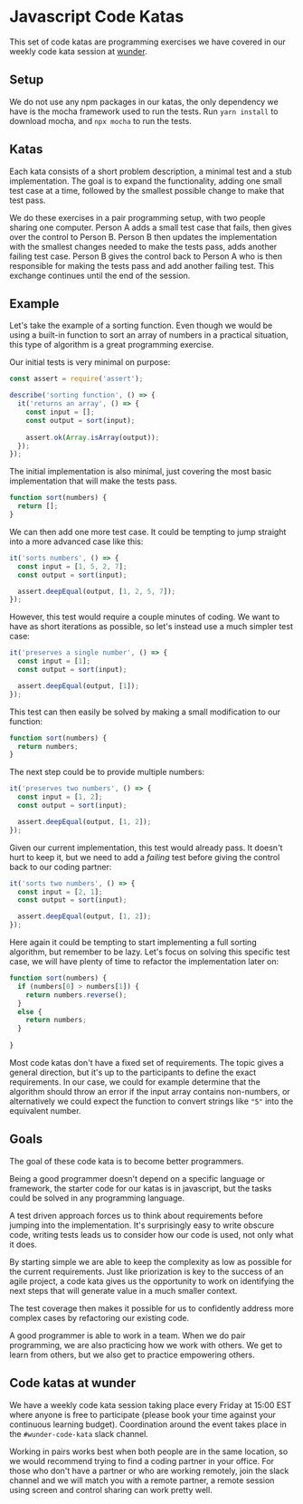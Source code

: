 
# Javascript Code Katas

This set of code katas are programming exercises we have covered in our weekly
code kata session at [wunder](https://wunder.io). 

## Setup

We do not use any npm packages in our katas, the only dependency we have is the
mocha framework used to run the tests. Run `yarn install` to download mocha, 
and `npx mocha` to run the tests. 

## Katas

Each kata consists of a short problem description, a minimal test and a stub
implementation. The goal is to expand the functionality, adding one small test 
case at a time, followed by the smallest possible change to make that test pass.

We do these exercises in a pair programming setup, with two people sharing one
computer. Person A adds a small test case that fails, then gives over the control to Person
B. Person B then updates the implementation with the smallest changes needed to
make the tests pass, adds another failing test case. Person B gives the control
back to Person A who is then responsible for making the tests pass and add 
another failing test. This exchange continues until the end of the session.

## Example 

Let's take the example of a sorting function. Even though we would be using a
built-in function to sort an array of numbers in a practical situation, this
type of algorithm is a great programming exercise.

Our initial tests is very minimal on purpose:

```javascript
const assert = require('assert');

describe('sorting function', () => {
  it('returns an array', () => {
    const input = [];
    const output = sort(input);
    
    assert.ok(Array.isArray(output));
  });
});
```

The initial implementation is also minimal, just covering the most basic 
implementation that will make the tests pass.
```javascript
function sort(numbers) {
  return [];
}
```

We can then add one more test case. It could be tempting to jump straight into
a more advanced case like this:

```javascript
it('sorts numbers', () => {
  const input = [1, 5, 2, 7];
  const output = sort(input);

  assert.deepEqual(output, [1, 2, 5, 7]);
});
```

However, this test would require a couple minutes of coding. We want to have as
short iterations as possible, so let's instead use a much simpler test case:

```javascript
it('preserves a single number', () => {
  const input = [1];
  const output = sort(input);

  assert.deepEqual(output, [1]);
});
```

This test can then easily be solved by making a small modification to our function:

```javascript
function sort(numbers) {
  return numbers;
}
```

The next step could be to provide multiple numbers:

```javascript
it('preserves two numbers', () => {
  const input = [1, 2];
  const output = sort(input);

  assert.deepEqual(output, [1, 2]);
});
```

Given our current implementation, this test would already pass. It doesn't hurt
to keep it, but we need to add a _failing_ test before giving the control back
to our coding partner:
   
```javascript
it('sorts two numbers', () => {
  const input = [2, 1];
  const output = sort(input);

  assert.deepEqual(output, [1, 2]);
});
```

Here again it could be tempting to start implementing a full sorting algorithm,
but remember to be lazy. Let's focus on solving this specific test case, we will
have plenty of time to refactor the implementation later on:

```javascript
function sort(numbers) {
  if (numbers[0] > numbers[1]) {
    return numbers.reverse();    
  }
  else {
    return numbers;
  }
  
}
```

Most code katas don't have a fixed set of requirements. The topic gives a
general direction, but it's up to the participants to define the exact 
requirements. In our case, we could for example determine that the algorithm
should throw an error if the input array contains non-numbers, or alternatively
we could expect the function to convert strings like `"5"` into the equivalent 
number.

## Goals

The goal of these code kata is to become better programmers. 

Being a good programmer doesn't depend on a specific language or framework,
the starter code for our katas is in javascript, but the tasks could be solved
in any programming language.

A test driven approach forces us to think about requirements before jumping
into the implementation. It's surprisingly easy to write obscure code, writing
tests leads us to consider how our code is used, not only what it does.

By starting simple we are able to keep the complexity as low as possible for
the current requirements. Just like priorization is key to the success of an
agile project, a code kata gives us the opportunity to work on identifying the 
next steps that will generate value in a much smaller context. 

The test coverage then makes it possible for us to confidently address more
complex cases by refactoring our existing code. 

A good programmer is able to work in a team. When we do pair programming, we
are also practicing how we work with others. We get to learn from others, but 
we also get to practice empowering others.

## Code katas at wunder

We have a weekly code kata session taking place every Friday at 15:00 EST where
anyone is free to participate (please book your time against your continuous
learning budget). Coordination around the event takes place in the 
`#wunder-code-kata` slack channel.

Working in pairs works best when both people are in the same location, so we 
would recommend trying to find a coding partner in your office. For those who 
don't have a partner or who are working remotely, join the slack channel and 
we will match you with a remote partner, a remote session using screen and 
control sharing can work pretty well.
